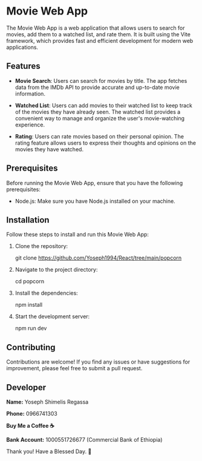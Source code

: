 # Movie Web App

The Movie Web App is a web application that allows users to search for movies, add them to a watched list, and rate them. It is built using the Vite framework, which provides fast and efficient development for modern web applications.

## Features

- **Movie Search**: Users can search for movies by title. The app fetches data from the IMDb API to provide accurate and up-to-date movie information.

- **Watched List**: Users can add movies to their watched list to keep track of the movies they have already seen. The watched list provides a convenient way to manage and organize the user's movie-watching experience.

- **Rating**: Users can rate movies based on their personal opinion. The rating feature allows users to express their thoughts and opinions on the movies they have watched.

## Prerequisites

Before running the Movie Web App, ensure that you have the following prerequisites:

- Node.js: Make sure you have Node.js installed on your machine.

## Installation

Follow these steps to install and run this Movie Web App:

1. Clone the repository:

   git clone https://github.com/Yoseph1994/React/tree/main/popcorn

2. Navigate to the project directory:
    
    cd popcorn

3. Install the dependencies:
 
    npm install

4. Start the development server:

   npm run dev

## Contributing
Contributions are welcome! If you find any issues or have suggestions for improvement, please feel free to submit a pull request.

## Developer
**Name:** Yoseph Shimelis Regassa

**Phone:** 0966741303

**Buy Me a Coffee ☕**

**Bank Account:** 1000551726677 (Commercial Bank of Ethiopia)

Thank you! Have a Blessed Day. 👋
